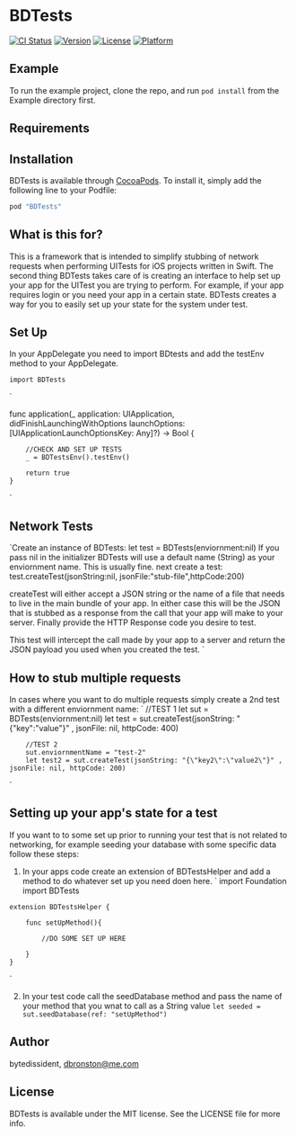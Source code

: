 # BDTests

[![CI Status](http://img.shields.io/travis/bytedissident/BDTests.svg?style=flat)](https://travis-ci.org/bytedissident/BDTests)
[![Version](https://img.shields.io/cocoapods/v/BDTests.svg?style=flat)](http://cocoapods.org/pods/BDTests)
[![License](https://img.shields.io/cocoapods/l/BDTests.svg?style=flat)](http://cocoapods.org/pods/BDTests)
[![Platform](https://img.shields.io/cocoapods/p/BDTests.svg?style=flat)](http://cocoapods.org/pods/BDTests)

## Example

To run the example project, clone the repo, and run `pod install` from the Example directory first.

## Requirements

## Installation

BDTests is available through [CocoaPods](http://cocoapods.org). To install
it, simply add the following line to your Podfile:

```ruby
pod "BDTests"
```

## What is this for?
This is a framework that is intended to simplify stubbing of network requests when performing UITests for iOS projects written in Swift. The second thing BDTests takes care of is creating an interface to help set up your app for the UITest you are trying to perform. For example, if your app requires login or you need your app in a certain state. BDTests creates a way for you to easily set up your state for the system under test. 

## Set Up
In your AppDelegate you need to import BDtests and add the testEnv method to your AppDelegate.

`
	import BDTests
`


` 

  func application(_ application: UIApplication, didFinishLaunchingWithOptions launchOptions: [UIApplicationLaunchOptionsKey: Any]?) -> Bool {
        
        //CHECK AND SET UP TESTS 
        _ = BDTestsEnv().testEnv()

        return true
    }
`

## Network Tests 
`Create an instance of BDTests: let test = BDTests(enviornment:nil)
If you pass nil in the initializer BDTests will use a default name (String) as your enviornment name. This is usually fine.
next create a test: test.createTest(jsonString:nil, jsonFile:"stub-file",httpCode:200)

createTest will either accept a JSON string or the name of a file that needs to live in the main bundle of your app. In either case this will be the JSON that is stubbed as a response from the call that your app will make to your server. Finally provide the HTTP Response code you desire to test.

This test will intercept the call made by your app to a server and return the JSON payload you used when you created the test. `


## How to stub multiple requests
In cases where you want to do multiple requests simply create a 2nd test with a different enviornment name:
`
	 	//TEST 1
	 	let sut = BDTests(enviornment:nil)
        let test = sut.createTest(jsonString: "{\"key\":\"value\"}" , jsonFile: nil, httpCode: 400)
        
        //TEST 2
        sut.enviornmentName = "test-2"
        let test2 = sut.createTest(jsonString: "{\"key2\":\"value2\"}" , jsonFile: nil, httpCode: 200)
        
`

## Setting up your app's state for a test
If you want to to some set up prior to running your test that is not related to networking, for example seeding your database with some specific data follow these steps:

  1. In your apps code create an extension of BDTestsHelper and add a method to do whatever set up you need doen here.
`
 	import Foundation
	import BDTests

	extension BDTestsHelper {

		func setUpMethod(){

			//DO SOME SET UP HERE

		}
	}
`

2. In your test code call the seedDatabase method and pass the name of your method that you wnat to call as a String value
`
	let seeded =  sut.seedDatabase(ref: "setUpMethod")
`

## Author

bytedissident, dbronston@me.com

## License

BDTests is available under the MIT license. See the LICENSE file for more info.
